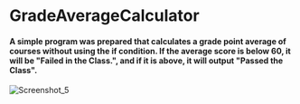 # GradeAverageCalculator
#### A simple program was prepared that calculates a grade point average of courses without using the if condition. If the average score is below 60, it will be "Failed in the Class.", and if it is above, it will output "Passed the Class". 


![Screenshot_5](https://user-images.githubusercontent.com/57245919/129726247-df4f0fcf-bae8-4855-b92e-297383571fd1.png)


